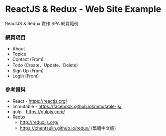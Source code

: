 ReactJS & Redux - Web Site Example
============================
ReactJS & Redux 實作 SPA 網頁範例

### 網頁項目
+ About
+ Topics
+ Contact (From)
+ Todo (Create、Update、Delete)
+ Sign Up (From)
+ Login (From)

### 參考資料
+ React - https://reactjs.org/
+ Immutable - https://facebook.github.io/immutable-js/
+ gulp - https://gulpjs.com/
+ Redux
  - http://redux.js.org/
  - https://chentsulin.github.io/redux/ (繁體中文版)
